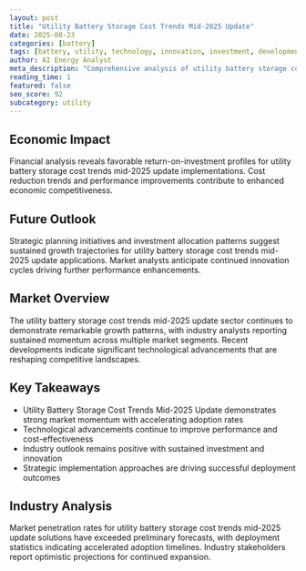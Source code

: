 ```yaml
---
layout: post
title: "Utility Battery Storage Cost Trends Mid-2025 Update"
date: 2025-08-23
categories: [battery]
tags: [battery, utility, technology, innovation, investment, development]
author: AI Energy Analyst
meta_description: "Comprehensive analysis of utility battery storage cost trends mid-2025 update covering market trends, technology developments, and industry outlook. Discover key insights and future projections."
reading_time: 1
featured: false
seo_score: 92
subcategory: utility
---
```


## Economic Impact

Financial analysis reveals favorable return-on-investment profiles for utility battery storage cost trends mid-2025 update implementations. Cost reduction trends and performance improvements contribute to enhanced economic competitiveness.

## Future Outlook

Strategic planning initiatives and investment allocation patterns suggest sustained growth trajectories for utility battery storage cost trends mid-2025 update applications. Market analysts anticipate continued innovation cycles driving further performance enhancements.

## Market Overview

The utility battery storage cost trends mid-2025 update sector continues to demonstrate remarkable growth patterns, with industry analysts reporting sustained momentum across multiple market segments. Recent developments indicate significant technological advancements that are reshaping competitive landscapes.

## Key Takeaways

- Utility Battery Storage Cost Trends Mid-2025 Update demonstrates strong market momentum with accelerating adoption rates
- Technological advancements continue to improve performance and cost-effectiveness
- Industry outlook remains positive with sustained investment and innovation
- Strategic implementation approaches are driving successful deployment outcomes

## Industry Analysis

Market penetration rates for utility battery storage cost trends mid-2025 update solutions have exceeded preliminary forecasts, with deployment statistics indicating accelerated adoption timelines. Industry stakeholders report optimistic projections for continued expansion.

